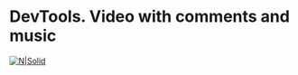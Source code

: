 # DevTools. Video with comments and music

[![N|Solid](https://ibb.co/v43KgZb)](https://drive.google.com/file/d/1xdO2YhUNm9IQjBHosUxhEz4Cy-JtvtpE/view?usp=sharing)
